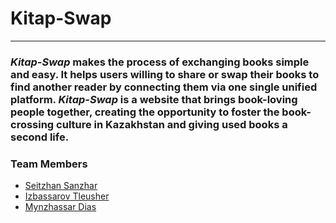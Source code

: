 # Kitap-Swap
---
### *Kitap-Swap* makes the process of exchanging books simple and easy. It helps users willing to share or swap their books to find another reader by connecting them via one single unified platform. *Kitap-Swap* is a website that brings book-loving people together, creating the opportunity to foster the book-crossing culture in Kazakhstan and giving used books a second life.

### Team Members
* [Seitzhan Sanzhar](https://github.com/SeitzhanSanzhar)
* [Izbassarov Tleusher](https://github.com/neotokyo2019)
* [Mynzhassar Dias](https://github.com/Mynzhassar/webdev2019)
